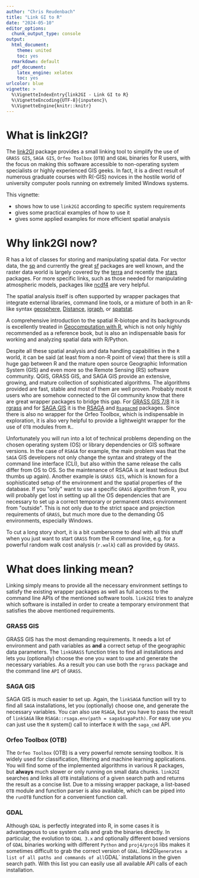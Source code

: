 ```yaml
---
author: "Chris Reudenbach"
title: "Link GI to R"
date: "2024-05-10"
editor_options:
  chunk_output_type: console
output:
  html_document: 
    theme: united
    toc: yes
  rmarkdown: default
  pdf_document:
    latex_engine: xelatex
    toc: yes
urlcolor: blue
vignette: >
  %\VignetteIndexEntry{link2GI - Link GI to R}
  %\VignetteEncoding{UTF-8}{inputenc}\
  %\VignetteEngine{knitr::knitr}
---
```


# What is link2GI?

The [link2GI](https://CRAN.R-project.org/package=link2GI) package provides a small linking tool to simplify the use of `GRASS GIS`, `SAGA GIS`, `Orfeo Toolbox` (`OTB`) and `GDAL` binaries for R users, with the focus on making this software accessible to non-operating system specialists or highly experienced GIS geeks.  In fact, it is a direct result of numerous graduate courses with R(-GIS) novices in the hostile world of university computer pools running on extremely limited Windows systems. 

This vignette:

* shows how to use `link2GI` according to specific system requirements 
* gives some practical examples of how to use it  
* gives some applied examples for more efficient spatial analysis 


# Why link2GI now?

R has a lot of classes for storing and manipulating spatial data. For vector data, the [sp](https://CRAN.R-project.org/package=sp) and currently the great [sf](https://CRAN.R-project.org/package=sf) packages are well known, and the raster data world is largely covered by the [terra](https://CRAN.R-project.org/package=terra) and recently the [stars](https://CRAN.R-project.org/package=stars) packages. For more specific links, such as those needed for manipulating atmospheric models, packages like [ncdf4](https://CRAN.R-project.org/package=ncdf4) are very helpful.

The spatial analysis itself is often supported by wrapper packages that integrate external libraries, command line tools, or a mixture of both in an R-like syntax [geosphere](https://CRAN.R-project.org/package=geosphere), [Distance](https://CRAN.R-project.org/package=Distance), [igraph](https://CRAN.R-project.org/package=igraph), or [spatstat](https://CRAN.R-project.org/package=spatstat). 

A comprehensive introduction to the spatial R-biotope and its backgrounds is excellently treated in [Geocomputation with R](https://r.geocompx.org/), which is not only highly recommended as a reference book, but is also an indispensable basis for working and analyzing spatial data with R/Python.

Despite all these spatial analysis and data handling capabilities in the `R` world, it can be said (at least from a non-R point of view) that there is still a huge gap between R and the mature open source Geographic Information System (GIS) and even more so the Remote Sensing (RS) software community. QGIS, GRASS GIS, and SAGA GIS provide an extensive, growing, and mature collection of sophisticated algorithms. The algorithms provided are fast, stable and most of them are well proven. Probably most `R` users who are somehow connected to the GI community know that there are great wrapper packages to bridge this gap. For [GRASS GIS 7/8](https://grass.osgeo.org/) it is [rgrass](https://CRAN.R-project.org/package=rgrass) and for [SAGA GIS](https://saga-gis.sourceforge.io/) it is the [RSAGA](https://CRAN.R-project.org/package=RSAGA) and [`Rsagacmd`](https://github.com/stevenpawley/Rsagacmd) packages.
Since there is also no wrapper for the Orfeo Toolbox, which is indispensable in exploration, it is also very helpful to provide a lightweight wrapper for the use of `OTB` modules from `R`..

Unfortunately you will run into a lot of technical problems depending on the chosen operating system (OS) or library dependencies or GIS software versions. In the case of `RSAGA` for example, the main problem was that the `SAGA` GIS developers not only change the syntax and strategy of the command line interface (CLI), but also within the same release the calls differ from OS to OS. So the maintenance of RSAGA is at least tedious (but thumbs up again).  Another example is `GRASS GIS`, which is known for a sophisticated setup of the environment and the spatial properties of the database. If you "only" want to use a specific `GRASS` algorithm from R, you will probably get lost in setting up all the OS dependencies that are necessary to set up a correct temporary or permanent `GRASS` environment from "outside". This is not only due to the strict space and projection requirements of `GRASS`, but much more due to the demanding OS environments, especially Windows. 

To cut a long story short, it is a bit cumbersome to deal with all this stuff when you just want to start `GRASS` from the R command line, e.g. for a powerful random walk cost analysis (`r.walk`) call as provided by `GRASS`.


# What does linking mean?
Linking simply means to provide all the necessary environment settings to satisfy the existing wrapper packages as well as full access to the command line APIs of the mentioned software tools. `link2GI` tries to analyze which software is installed in order to create a temporary environment that satisfies the above mentioned requirements. 

### GRASS GIS

GRASS GIS has the most demanding requirements. It needs a lot of environment and path variables as **and** a correct setup of the geographic data parameters. The `linkGRASS` function tries to find all installations and lets you (optionally) choose the one you want to use and generate the necessary variables. As a result you can use both the `rgrass` package and the command line `API` of `GRASS`.

### SAGA GIS

SAGA GIS is much easier to set up. Again, the `linkSAGA` function will try to find all `SAGA` installations, let you (optionally) choose one, and generate the necessary variables. You can also use `RSAGA`, but you have to pass the result of `linkSAGA` like `RSAGA::rsaga.env(path = saga$sagaPath)`. For easy use you can just use the `R` system() call to interface `R` with the `saga_cmd` API. 

### Orfeo Toolbox (OTB)

The `Orfeo Toolbox` (OTB) is a very powerful remote sensing toolbox. It is widely used for classification, filtering and machine learning applications. You will find some of the implemented algorithms in various R packages, but **always** much slower or only running on small data chunks. `link2GI` searches and links all `OTB` installations of a given search path and returns the result as a concise list.  Due to a missing wrapper package, a list-based `OTB` module and function parser is also available, which can be piped into the `runOTB` function for a convenient function call.

### GDAL
Although `GDAL` is perfectly integrated into R, in some cases it is advantageous to use system calls and grab the binaries directly. In particular, the evolution to `GDAL 3.x` and optionally different boxed versions of `GDAL` binaries working with different `Python` and `proj4/proj6` libs makes it sometimes difficult to grab the correct version of `GDAL`.  link2GI` generates a list of all paths and commands of all `GDAL` installations in the given search path.  With this list you can easily use all available API calls of each installation. 





